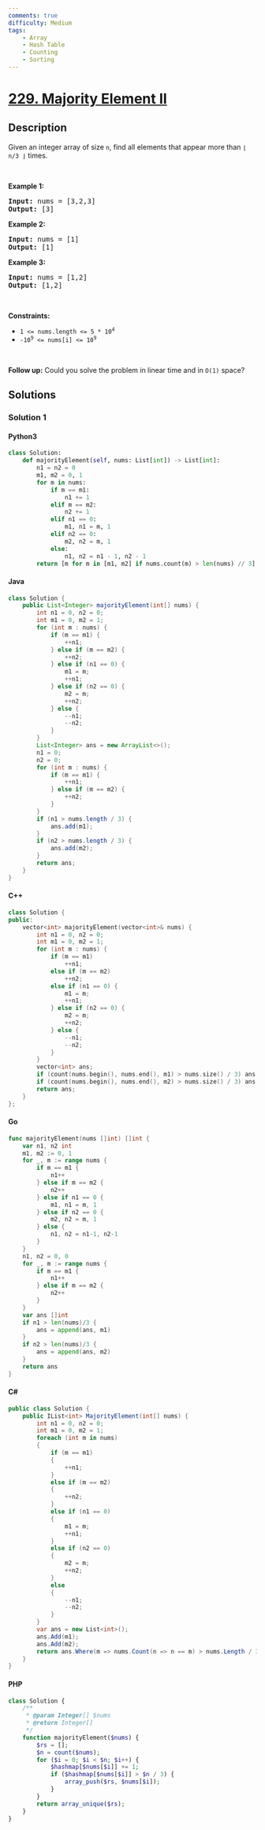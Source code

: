 ```yaml
---
comments: true
difficulty: Medium
tags:
    - Array
    - Hash Table
    - Counting
    - Sorting
---
```


<!-- problem:start -->

# [229. Majority Element II](https://leetcode.com/problems/majority-element-ii)

## Description

<!-- description:start -->

<p>Given an integer array of size <code>n</code>, find all elements that appear more than <code>&lfloor; n/3 &rfloor;</code> times.</p>

<p>&nbsp;</p>
<p><strong class="example">Example 1:</strong></p>

<pre>
<strong>Input:</strong> nums = [3,2,3]
<strong>Output:</strong> [3]
</pre>

<p><strong class="example">Example 2:</strong></p>

<pre>
<strong>Input:</strong> nums = [1]
<strong>Output:</strong> [1]
</pre>

<p><strong class="example">Example 3:</strong></p>

<pre>
<strong>Input:</strong> nums = [1,2]
<strong>Output:</strong> [1,2]
</pre>

<p>&nbsp;</p>
<p><strong>Constraints:</strong></p>

<ul>
	<li><code>1 &lt;= nums.length &lt;= 5 * 10<sup>4</sup></code></li>
	<li><code>-10<sup>9</sup> &lt;= nums[i] &lt;= 10<sup>9</sup></code></li>
</ul>

<p>&nbsp;</p>
<p><strong>Follow up:</strong> Could you solve the problem in linear time and in <code>O(1)</code> space?</p>

<!-- description:end -->

## Solutions

<!-- solution:start -->

### Solution 1

<!-- tabs:start -->

#### Python3

```python
class Solution:
    def majorityElement(self, nums: List[int]) -> List[int]:
        n1 = n2 = 0
        m1, m2 = 0, 1
        for m in nums:
            if m == m1:
                n1 += 1
            elif m == m2:
                n2 += 1
            elif n1 == 0:
                m1, n1 = m, 1
            elif n2 == 0:
                m2, n2 = m, 1
            else:
                n1, n2 = n1 - 1, n2 - 1
        return [m for m in [m1, m2] if nums.count(m) > len(nums) // 3]
```

#### Java

```java
class Solution {
    public List<Integer> majorityElement(int[] nums) {
        int n1 = 0, n2 = 0;
        int m1 = 0, m2 = 1;
        for (int m : nums) {
            if (m == m1) {
                ++n1;
            } else if (m == m2) {
                ++n2;
            } else if (n1 == 0) {
                m1 = m;
                ++n1;
            } else if (n2 == 0) {
                m2 = m;
                ++n2;
            } else {
                --n1;
                --n2;
            }
        }
        List<Integer> ans = new ArrayList<>();
        n1 = 0;
        n2 = 0;
        for (int m : nums) {
            if (m == m1) {
                ++n1;
            } else if (m == m2) {
                ++n2;
            }
        }
        if (n1 > nums.length / 3) {
            ans.add(m1);
        }
        if (n2 > nums.length / 3) {
            ans.add(m2);
        }
        return ans;
    }
}
```

#### C++

```cpp
class Solution {
public:
    vector<int> majorityElement(vector<int>& nums) {
        int n1 = 0, n2 = 0;
        int m1 = 0, m2 = 1;
        for (int m : nums) {
            if (m == m1)
                ++n1;
            else if (m == m2)
                ++n2;
            else if (n1 == 0) {
                m1 = m;
                ++n1;
            } else if (n2 == 0) {
                m2 = m;
                ++n2;
            } else {
                --n1;
                --n2;
            }
        }
        vector<int> ans;
        if (count(nums.begin(), nums.end(), m1) > nums.size() / 3) ans.push_back(m1);
        if (count(nums.begin(), nums.end(), m2) > nums.size() / 3) ans.push_back(m2);
        return ans;
    }
};
```

#### Go

```go
func majorityElement(nums []int) []int {
	var n1, n2 int
	m1, m2 := 0, 1
	for _, m := range nums {
		if m == m1 {
			n1++
		} else if m == m2 {
			n2++
		} else if n1 == 0 {
			m1, n1 = m, 1
		} else if n2 == 0 {
			m2, n2 = m, 1
		} else {
			n1, n2 = n1-1, n2-1
		}
	}
	n1, n2 = 0, 0
	for _, m := range nums {
		if m == m1 {
			n1++
		} else if m == m2 {
			n2++
		}
	}
	var ans []int
	if n1 > len(nums)/3 {
		ans = append(ans, m1)
	}
	if n2 > len(nums)/3 {
		ans = append(ans, m2)
	}
	return ans
}
```

#### C#

```cs
public class Solution {
    public IList<int> MajorityElement(int[] nums) {
        int n1 = 0, n2 = 0;
        int m1 = 0, m2 = 1;
        foreach (int m in nums)
        {
            if (m == m1)
            {
                ++n1;
            }
            else if (m == m2)
            {
                ++n2;
            }
            else if (n1 == 0)
            {
                m1 = m;
                ++n1;
            }
            else if (n2 == 0)
            {
                m2 = m;
                ++n2;
            }
            else
            {
                --n1;
                --n2;
            }
        }
        var ans = new List<int>();
        ans.Add(m1);
        ans.Add(m2);
        return ans.Where(m => nums.Count(n => n == m) > nums.Length / 3).ToList();
    }
}
```

#### PHP

```php
class Solution {
    /**
     * @param Integer[] $nums
     * @return Integer[]
     */
    function majorityElement($nums) {
        $rs = [];
        $n = count($nums);
        for ($i = 0; $i < $n; $i++) {
            $hashmap[$nums[$i]] += 1;
            if ($hashmap[$nums[$i]] > $n / 3) {
                array_push($rs, $nums[$i]);
            }
        }
        return array_unique($rs);
    }
}
```

<!-- tabs:end -->

<!-- solution:end -->

<!-- problem:end -->
